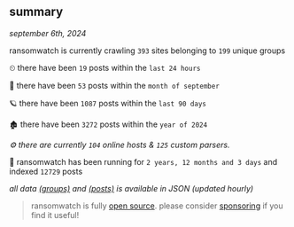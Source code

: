 
## summary
_september 6th, 2024_

ransomwatch is currently crawling `393` sites belonging to `199` unique groups

⏲ there have been `19` posts within the `last 24 hours`

🦈 there have been `53` posts within the `month of september`

🪐 there have been `1087` posts within the `last 90 days`

🏚 there have been `3272` posts within the `year of 2024`

_⚙️ there are currently `104` online hosts & `125` custom parsers._

🦕 ransomwatch has been running for `2 years, 12 months and 3 days` and indexed `12729` posts

_all data  [(groups)](http://ransomwhat.telemetry.ltd/groups) and [(posts)](http://ransomwhat.telemetry.ltd/posts) is available in JSON (updated hourly)_

> ransomwatch is fully [open source](https://github.com/joshhighet/ransomwatch#ransomwatch--). please consider [sponsoring](https://github.com/sponsors/joshhighet) if you find it useful!
